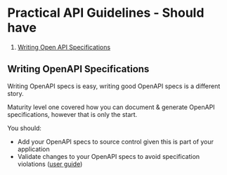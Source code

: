 # Practical API Guidelines - Should have


1. [Writing Open API Specifications](#writing-open-api-specifications)

## Writing OpenAPI Specifications
Writing OpenAPI specs is easy, writing good OpenAPI specs is a different story.

Maturity level one covered how you can document & generate OpenAPI specifications, however that is only the start.

You should:
- Add your OpenAPI specs to source control given this is part of your application
- Validate changes to your OpenAPI specs to avoid specification violations ([user guide](docs/validating-open-api-specs.md))
